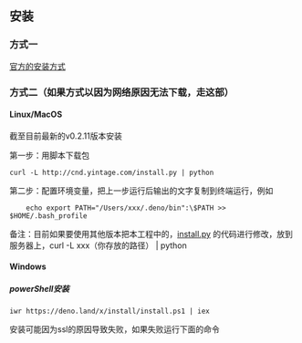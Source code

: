 ## 安装

### 方式一
[官方的安装方式](https://github.com/denoland/deno_install)

### 方式二（如果方式以因为网络原因无法下载，走这部）

#### Linux/MacOS

截至目前最新的v0.2.11版本安装

第一步：用脚本下载包
```
curl -L http://cnd.yintage.com/install.py | python
```

第二步：配置环境变量，把上一步运行后输出的文字复制到终端运行，例如
```
    echo export PATH="/Users/xxx/.deno/bin":\$PATH >> $HOME/.bash_profile
```

备注：目前如果要使用其他版本把本工程中的，[install.py](./install.py) 的代码进行修改，放到服务器上，curl -L xxx（你存放的路径） | python

#### Windows
##### powerShell安装

```
iwr https://deno.land/x/install/install.ps1 | iex
```

安装可能因为ssl的原因导致失败，如果失败运行下面的命令

```
```
